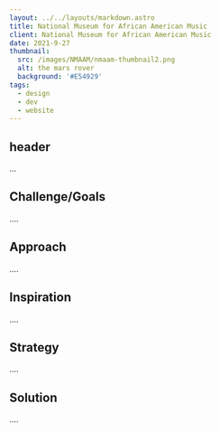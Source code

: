 ```yaml
---
layout: ../../layouts/markdown.astro
title: National Museum for African American Music
client: National Museum for African American Music
date: 2021-9-27
thumbnail: 
  src: /images/NMAAM/nmaam-thumbnail2.png
  alt: the mars rover
  background: '#E54929'
tags:
  - design
  - dev
  - website
---
```


## header

...

## Challenge/Goals

.... 

## Approach

....

## Inspiration 

....

## Strategy 

....

## Solution

.... 